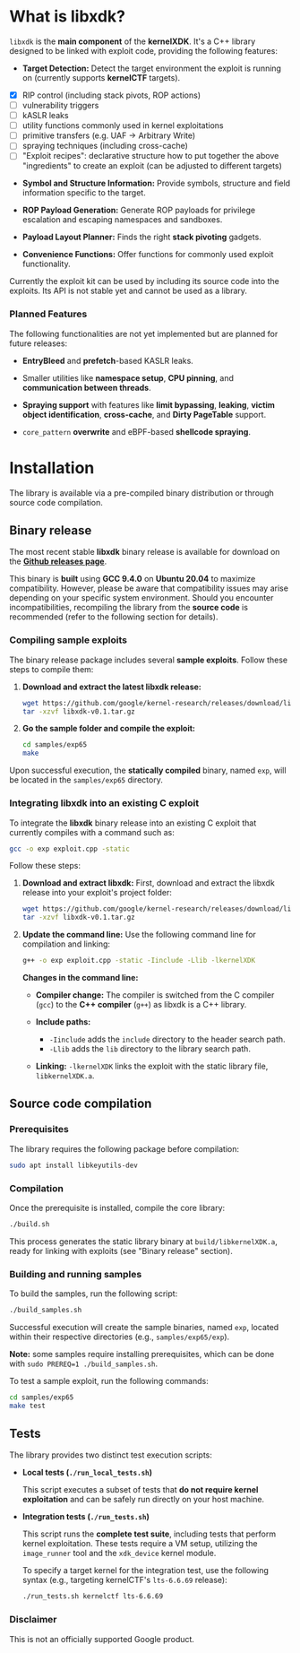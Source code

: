# What is libxdk?

`libxdk` is the **main component** of the **kernelXDK**. It's a C++ library designed to be linked with exploit code, providing the following features:

  * **Target Detection:** Detect the target environment the exploit is running on (currently supports **kernelCTF** targets).

  * [x] RIP control (including stack pivots, ROP actions)
  * [ ] vulnerability triggers
  * [ ] kASLR leaks
  * [ ] utility functions commonly used in kernel exploitations
  * [ ] primitive transfers (e.g. UAF -> Arbitrary Write)
  * [ ] spraying techniques (including cross-cache)
  * [ ] "Exploit recipes": declarative structure how to put together the above "ingredients" to create an exploit (can be adjusted to different targets)

  * **Symbol and Structure Information:** Provide symbols, structure and field information specific to the target.

  * **ROP Payload Generation:** Generate ROP payloads for privilege escalation and escaping namespaces and sandboxes.

  * **Payload Layout Planner:** Finds the right **stack pivoting** gadgets.

  * **Convenience Functions:** Offer functions for commonly used exploit functionality.

Currently the exploit kit can be used by including its source code into the exploits. Its API is not stable yet and cannot be used as a library.

### Planned Features

The following functionalities are not yet implemented but are planned for future releases:

  * **EntryBleed** and **prefetch**-based KASLR leaks.

  * Smaller utilities like **namespace setup**, **CPU pinning**, and **communication between threads**.

  * **Spraying support** with features like **limit bypassing**, **leaking**, **victim object identification**, **cross-cache**, and **Dirty PageTable** support.

  * `core_pattern` **overwrite** and eBPF-based **shellcode spraying**.

# Installation

The library is available via a pre-compiled binary distribution or through source code compilation.

## Binary release

The most recent stable **libxdk** binary release is available for download on the **[Github releases page](https://github.com/google/kernel-research/releases)**.

This binary is **built** using **GCC 9.4.0** on **Ubuntu 20.04** to maximize compatibility. However, please be aware that compatibility issues may arise depending on your specific system environment. Should you encounter incompatibilities, recompiling the library from the **source code** is recommended (refer to the following section for details).

### Compiling sample exploits

The binary release package includes several **sample exploits**. Follow these steps to compile them:

1.  **Download and extract the latest libxdk release:**

    ```bash
    wget https://github.com/google/kernel-research/releases/download/libxdk%2Fv0.1/libxdk-v0.1.tar.gz
    tar -xzvf libxdk-v0.1.tar.gz
    ```

2.  **Go the sample folder and compile the exploit:**

    ```bash
    cd samples/exp65
    make
    ```

Upon successful execution, the **statically compiled** binary, named `exp`, will be located in the `samples/exp65` directory.

### Integrating libxdk into an existing C exploit

To integrate the **libxdk** binary release into an existing C exploit that currently compiles with a command such as:

```bash
gcc -o exp exploit.cpp -static
```

Follow these steps:
1.  **Download and extract libxdk:**
    First, download and extract the libxdk release into your exploit's project folder:

    ```bash
    wget https://github.com/google/kernel-research/releases/download/libxdk%2Fv0.1/libxdk-v0.1.tar.gz
    tar -xzvf libxdk-v0.1.tar.gz
    ```

2.  **Update the command line:**
    Use the following command line for compilation and linking:

    ```bash
    g++ -o exp exploit.cpp -static -Iinclude -Llib -lkernelXDK
    ```

    **Changes in the command line:**

      * **Compiler change:** The compiler is switched from the C compiler (`gcc`) to the **C++ compiler** (`g++`) as libxdk is a C++ library.

      * **Include paths:**
        * `-Iinclude` adds the `include` directory to the header search path.
        * `-Llib` adds the `lib` directory to the library search path.

      * **Linking:** `-lkernelXDK` links the exploit with the static library file, `libkernelXDK.a`.

## Source code compilation

### Prerequisites

The library requires the following package before compilation:

```bash
sudo apt install libkeyutils-dev
```

### Compilation

Once the prerequisite is installed, compile the core library:

```bash
./build.sh
```

This process generates the static library binary at `build/libkernelXDK.a`, ready for linking with exploits (see "Binary release" section).

### Building and running samples

To build the samples, run the following script:

```bash
./build_samples.sh
```

Successful execution will create the sample binaries, named `exp`, located within their respective directories (e.g., `samples/exp65/exp`).

**Note:** some samples require installing prerequisites, which can be done with `sudo PREREQ=1 ./build_samples.sh`.

To test a sample exploit, run the following commands:

```bash
cd samples/exp65
make test
```

## Tests

The library provides two distinct test execution scripts:

* **Local tests (`./run_local_tests.sh`)**

    This script executes a subset of tests that **do not require kernel exploitation** and can be safely run directly on your host machine.

* **Integration tests (`./run_tests.sh`)**

    This script runs the **complete test suite**, including tests that perform kernel exploitation. These tests require a VM setup, utilizing the `image_runner` tool and the `xdk_device` kernel module.

    To specify a target kernel for the integration test, use the following syntax (e.g., targeting kernelCTF's `lts-6.6.69` release):

    ```bash
    ./run_tests.sh kernelctf lts-6.6.69
    ```

### Disclaimer

This is not an officially supported Google product.
